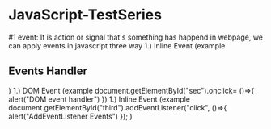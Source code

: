 # JavaScript-TestSeries
#1 event: It is action or signal that's something has happend in webpage, we can apply events in javascript three way 
   1.) Inline Event (example <h2 onclick="this.innerHTML = 'Ooops!'">Events Handler</h2>)
   1.) DOM Event (example  document.getElementById("sec").onclick= ()=>{
  alert("DOM event handler")
})
   1.) Inline Event (example document.getElementById("third").addEventListener("click", ()=>{
  alert("AddEventListener Events")
});
)